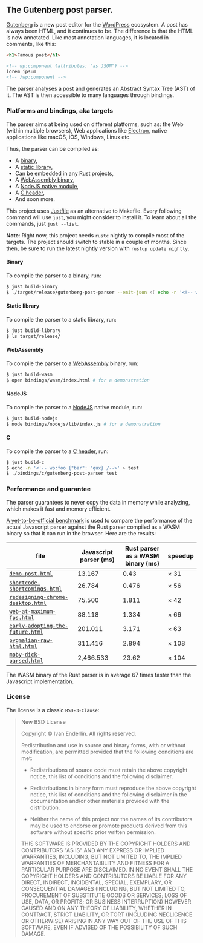 ## The Gutenberg post parser.

[Gutenberg] is a new post editor for the [WordPress] ecosystem. A post
has always been HTML, and it continues to be. The difference is that
the HTML is now annotated. Like most annotation languages, it is
located in comments, like this:

```html
<h1>Famous post</h1>

<!-- wp:component {attributes: "as JSON"} -->
lorem ipsum
<!-- /wp:component -->
```

The parser analyses a post and generates an Abstract Syntax Tree (AST)
of it. The AST is then accessible to many languages through bindings.

### Platforms and bindings, aka targets

The parser aims at being used on different platforms, such as: the Web
(within multiple browsers), Web applications like [Electron], native
applications like macOS, iOS, Windows, Linux etc.

Thus, the parser can be compiled as:

  * A [binary](#binary),
  * A [static library](#static-library),
  * Can be embedded in any Rust projects,
  * A [WebAssembly binary](#webassembly),
  * A [NodeJS native module](#nodejs),
  * A [C header](#c),
  * And soon more.

This project uses [Justfile] as an alternative to Makefile. Every
following command will use `just`, you might consider to install
it. To learn about all the commands, just `just --list`.

**Note**: Right now, this project needs `rustc` nightly to compile
most of the targets. The project should switch to stable in a couple
of months. Since then, be sure to run the latest nightly version with
`rustup update nightly`.

#### Binary

To compile the parser to a binary, run:

```sh
$ just build-binary
$ ./target/release/gutenberg-post-parser --emit-json <( echo -n '<!-- wp:foo {"bar": "qux"} /-->' )
```

#### Static library

To compile the parser to a static library, run:

```sh
$ just build-library
$ ls target/release/
```

#### WebAssembly

To compile the parser to a [WebAssembly] binary, run:

```sh
$ just build-wasm
$ open bindings/wasm/index.html # for a demonstration
```

#### NodeJS

To compile the parser to a [NodeJS] native module, run:

```sh
$ just build-nodejs
$ node bindings/nodejs/lib/index.js # for a demonstration
```

#### C

To compile the parser to a [C header][C], run:

```sh
$ just build-c
$ echo -n '<!-- wp:foo {"bar": "qux} /-->' > test
$ ./bindings/c/gutenberg-post-parser test
```

### Performance and guarantee

The parser guarantees to never copy the data in memory while
analyzing, which makes it fast and memory efficient.

[A yet-to-be-official benchmark][gutenberg-parser-comparator] is used
to compare the performance of the actual Javascript parser against the
Rust parser compiled as a WASM binary so that it can run in the
browser. Here are the results:

| file | Javascript parser (ms) | Rust parser as a WASM binary (ms) | speedup |
|-|-|-|-|
| [`demo-post.html`] | 13.167 | 0.43 | × 31 |
| [`shortcode-shortcomings.html`] | 26.784 | 0.476 | × 56 |
| [`redesigning-chrome-desktop.html`] | 75.500 | 1.811 | × 42 |
| [`web-at-maximum-fps.html`] | 88.118 | 1.334 | × 66 |
| [`early-adopting-the-future.html`] | 201.011 | 3.171 | × 63 |
| [`pygmalian-raw-html.html`] | 311.416 | 2.894 | × 108 |
| [`moby-dick-parsed.html`] | 2,466.533 | 23.62 | × 104 |

The WASM binary of the Rust parser is in average 67 times faster than
the Javascript implementation.

### License

The license is a classic `BSD-3-Clause`:

> New BSD License
>
> Copyright © Ivan Enderlin. All rights reserved.
>
> Redistribution and use in source and binary forms, with or without
> modification, are permitted provided that the following conditions are met:
>
>   * Redistributions of source code must retain the above copyright
>     notice, this list of conditions and the following disclaimer.
>
>   * Redistributions in binary form must reproduce the above copyright
>     notice, this list of conditions and the following disclaimer in the
>     documentation and/or other materials provided with the distribution.
>
>   * Neither the name of this project nor the names of its contributors may be
>     used to endorse or promote products derived from this software without
>     specific prior written permission.
>
> THIS SOFTWARE IS PROVIDED BY THE COPYRIGHT HOLDERS AND CONTRIBUTORS "AS IS"
> AND ANY EXPRESS OR IMPLIED WARRANTIES, INCLUDING, BUT NOT LIMITED TO, THE
> IMPLIED WARRANTIES OF MERCHANTABILITY AND FITNESS FOR A PARTICULAR PURPOSE
> ARE DISCLAIMED. IN NO EVENT SHALL THE COPYRIGHT HOLDERS AND CONTRIBUTORS BE
> LIABLE FOR ANY DIRECT, INDIRECT, INCIDENTAL, SPECIAL, EXEMPLARY, OR
> CONSEQUENTIAL DAMAGES (INCLUDING, BUT NOT LIMITED TO, PROCUREMENT OF
> SUBSTITUTE GOODS OR SERVICES; LOSS OF USE, DATA, OR PROFITS; OR BUSINESS
> INTERRUPTION) HOWEVER CAUSED AND ON ANY THEORY OF LIABILITY, WHETHER IN
> CONTRACT, STRICT LIABILITY, OR TORT (INCLUDING NEGLIGENCE OR OTHERWISE)
> ARISING IN ANY WAY OUT OF THE USE OF THIS SOFTWARE, EVEN IF ADVISED OF THE
> POSSIBILITY OF SUCH DAMAGE.

[Gutenberg]: https://github.com/WordPress/gutenberg/
[WordPress]: https://wordpress.org/
[Electron]: https://github.com/electron/
[Justfile]: https://github.com/casey/just/
[WebAssembly]: http://webassembly.org/
[NodeJS]: https://nodejs.org/
[C]: https://en.wikipedia.org/wiki/C_(programming_language)
[gutenberg-parser-comparator]: https://github.com/dmsnell/gutenberg-parser-comparator
[`demo-post.html`]: https://raw.githubusercontent.com/dmsnell/gutenberg-document-library/master/library/demo-post.html
[`shortcode-shortcomings.html`]: https://raw.githubusercontent.com/dmsnell/gutenberg-document-library/master/library/shortcode-shortcomings.html
[`redesigning-chrome-desktop.html`]: https://raw.githubusercontent.com/dmsnell/gutenberg-document-library/master/library/redesigning-chrome-desktop.html
[`web-at-maximum-fps.html`]: https://raw.githubusercontent.com/dmsnell/gutenberg-document-library/master/library/web-at-maximum-fps.html
[`early-adopting-the-future.html`]: https://raw.githubusercontent.com/dmsnell/gutenberg-document-library/master/library/early-adopting-the-future.html
[`pygmalian-raw-html.html`]: https://raw.githubusercontent.com/dmsnell/gutenberg-document-library/master/library/pygmalian-raw-html.html
[`moby-dick-parsed.html`]: https://raw.githubusercontent.com/dmsnell/gutenberg-document-library/master/library/moby-dick-parsed.html

